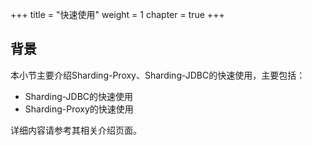 +++
title = "快速使用"
weight = 1
chapter = true
+++

## 背景

本小节主要介绍Sharding-Proxy、Sharding-JDBC的快速使用，主要包括：

* Sharding-JDBC的快速使用
* Sharding-Proxy的快速使用

详细内容请参考其相关介绍页面。